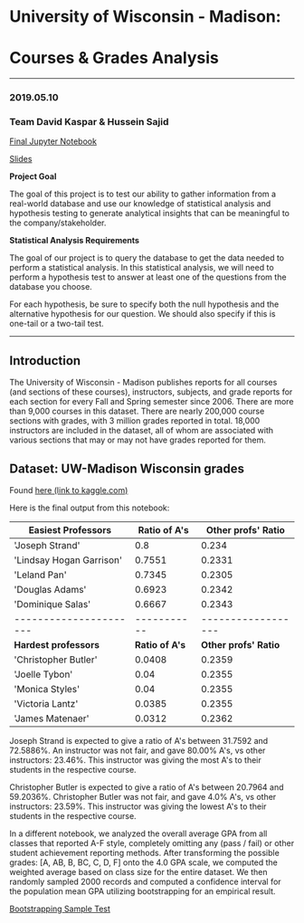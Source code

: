 # University of Wisconsin - Madison: 
# Courses & Grades Analysis
----------------
### 2019.05.10

### Team David Kaspar & Hussein Sajid

[Final Jupyter Notebook](uw_mad_grades.ipynb)

[Slides](https://docs.google.com/presentation/d/1C4CV7enURSi7Ly9QkoGdXZ9F8CA36--hx4BYSOw9V2I/edit?usp=sharing)

**Project Goal**

The goal of this project is to test our ability to gather information from a real-world database and use our knowledge of statistical analysis and hypothesis testing to generate analytical insights that can be meaningful to the company/stakeholder.

**Statistical Analysis Requirements**

The goal of our project is to query the database to get the data needed to perform a statistical analysis. In this statistical analysis, we will need to perform a hypothesis test to answer at least one of the questions from the database you choose. 

For each hypothesis, be sure to specify both the null hypothesis and the alternative hypothesis for our question. We should also specify if this is one-tail or a two-tail test.

-----------------

## Introduction

The University of Wisconsin - Madison publishes reports for all courses (and sections of these courses), instructors, subjects, and grade reports for each section for every Fall and Spring semester since 2006.
There are more than 9,000 courses in this dataset. There are nearly 200,000 course sections with grades, with 3 million grades reported in total. 18,000 instructors are included in the dataset, all of whom are associated with various sections that may or may not have grades reported for them.

## Dataset: UW-Madison Wisconsin grades
Found [here (link to kaggle.com)](https://www.kaggle.com/Madgrades/uw-madison-courses)

Here is the final output from this notebook:

| Easiest Professors       | Ratio of A's | Other profs' Ratio |
|--------------------------|--------------|--------------------|
| 'Joseph Strand'          | 0.8          | 0.234              |
| 'Lindsay Hogan Garrison' | 0.7551       | 0.2331             |
| 'Leland Pan'             | 0.7345       | 0.2305             |
| 'Douglas Adams'          | 0.6923       | 0.2342             |
| 'Dominique Salas'        | 0.6667       | 0.2343             |
| ----------------------   | -----------  | ------------------ |
| **Hardest professors**     | **Ratio of A's** | **Other profs' Ratio** |
| 'Christopher Butler'     | 0.0408       | 0.2359             |
| 'Joelle Tybon'           | 0.04         | 0.2355             |
| 'Monica Styles'          | 0.04         | 0.2355             |
| 'Victoria Lantz'         | 0.0385       | 0.2355             |
| 'James Matenaer'         | 0.0312       | 0.2362             |


Joseph Strand is expected to give a ratio of A's between 31.7592 and 72.5886%. An instructor was not fair, and gave 80.00% A's, vs other instructors: 23.46%. This instructor was giving the most A's to their students in the respective course.

Christopher Butler is expected to give a ratio of A's between 20.7964 and 59.2036%.
Christopher Butler was not fair, and gave 4.0% A's, vs other instructors: 23.59%. This instructor was giving the lowest A's to their students in the respective course.


In a different notebook, we analyzed the overall average GPA from all classes that reported A-F style, completely omitting any (pass / fail) or other student achievement reporting methods. After transforming the possible grades: [A, AB, B, BC, C, D, F] onto the 4.0 GPA scale, we computed the weighted average based on class size for the entire dataset. We then randomly sampled 2000 records and computed a confidence interval for the population mean GPA utilizing bootstrapping for an empirical result.

[Bootstrapping Sample Test](uw_mad_grades_bootstrapping.ipynb)
